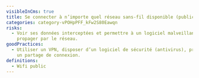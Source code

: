 ```yaml
---
visibleInCms: true
title: Se connecter à n’importe quel réseau sans-fil disponible (public ou privé).
categories: category-vPOHpPFF_kFw2S80Eawqn
risks:
  - Voir ses données interceptées et permettre à un logiciel malveillant de se
    propager par le réseau.
goodPractices:
  - Utiliser un VPN, disposer d’un logiciel de sécurité (antivirus), privilégier
    un partage de connexion.
definitions:
  - Wifi public
---
```

